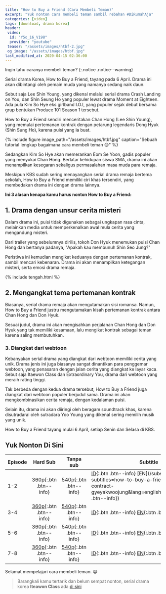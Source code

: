 ```yaml
---
title: "How to Buy a Friend (Cara Membeli Teman)"
excerpt: "Yuk nonton cara membeli teman sambil rebahan #DiRumahAja"
categories: [video]
tags: [download, drama korea]
header:
 video:
  id: "Y5o_i6_V198"
  provider: "youtube"
 teaser: "/assets/images/htbf-2.jpg"
 og_image: "/assets/images/htbf.jpg"
last_modified_at: 2020-04-15 02:36:00
---
```

Ingin tahu caranya membeli teman?
{:.notice .notice--warning}

Serial drama Korea, How to Buy a Friend, tayang pada 6 April. Drama ini akan dibintangi oleh pemain muda yang namanya sedang naik daun.

Sebut saja Lee Shin Young, yang dikenal melalui serial drama Crash Landing on You, dan Shin Seung Ho yang populer lewat drama Moment at Eighteen. Ada pula Kim So Hye eks girlband I.O.I, yang populer sejak debut bersama grup bentukan Produce 101 Season 1 tersebut.

How to Buy a Friend sendiri menceritakan Chan Hong (Lee Shin Young), yang memulai pertemanan kontrak dengan petarung legendaris Dong Hyuk (Shin Sung Ho), karena puisi yang ia buat.

{% include figure image_path="/assets/images/htbf.jpg" caption="Sebuah tutorial lengkap bagaimana cara membeli teman 😌" %}

Sedangkan Kim So Hye akan memerankan Eom Se Yoon, gadis populer yang menyukai Chan Hong. Berlatar kehidupan siswa SMA, drama ini akan menampilkan kesegaran sekaligus permasalahan masa muda para remaja.

Meskipun KBS sudah sering menayangkan serial drama remaja bertema sekolah, How to Buy a Friend memiliki ciri khas tersendiri, yang membedakan drama ini dengan drama lainnya.

**Ini 3 alasan kenapa kamu harus nonton How to Buy a Friend:**

## 1. Drama dengan unsur  cerita misteri

Dalam drama ini, puisi tidak digunakan sebagai ungkapan rasa cinta, melainkan media untuk memperkenalkan awal mula cerita yang mengandung misteri.

Dari trailer yang sebelumnya dirilis, tokoh Don Hyuk menemukan puisi Chan Hong dan bertanya padanya, "Apakah kau membunuh Shin Seo Jung?"

Peristiwa ini kemudian mengikat keduanya dengan pertemanan kontrak, sambil mencari kebenaran. Drama ini akan menampilkan ketegangan misteri, serta emosi drama remaja.  

{% include tengah.html %}

## 2. Mengangkat tema pertemanan kontrak

Biasanya, serial drama remaja akan mengutamakan sisi romansa. Namun, How to Buy a Friend justru mengutamakan kisah pertemanan kontrak antara Chan Hong dan Don Hyuk.

Sesuai judul, drama ini akan mengisahkan perjalanan Chan Hong dan Don Hyuk yang tak memiliki kesamaan, lalu mengikat kontrak sebagai teman karena saling membutuhkan.

### 3. Diangkat dari webtoon

Kebanyakan serial drama yang diangkat dari webtoon memiliki cerita yang unik. Drama jenis ini juga biasanya sangat dinantikan para penggemar webtoon, yang penasaran dengan jalan cerita yang diangkat ke layar kaca. Sebut saja Itaewon Class dan Extraordinary You, drama dari webtoon yang meraih rating tinggi.

Tak berbeda dengan kedua drama tersebut, How to Buy a Friend juga diangkat dari webtoon populer berjudul sama. Drama ini akan mengkombinasikan cerita remaja, dengan kedalaman puisi.

Selain itu, drama ini akan diiringi oleh beragam soundtrack khas, karena disutradarai oleh sutradara Yoo Young yang dikenal sering memilih musik yang unik.

How to Buy a Friend tayang mulai 6 April, setiap Senin dan Selasa di KBS.

## Yuk Nonton Di Sini

Episode|Hard Sub|Tanpa sub|Subtitle
---|:---:|:---:|---
1-2|[360p](https://www.catetan.pw/zippyshare?srv=106&cde=vy8lbC3C&st1=ep1-2&st2=360p){:.btn .btn--info}|[540p](https://www.catetan.pw/zippshare?srv=60&cde=NeXyj8kS&st1=ep1-2&st2=540p){:.btn .btn--info}|[ID](/subscene?subtitles=how-to-buy-a-friend-friendship-contract-gyeyakwoojung&lang=indonesian&id=2183718){:.btn .btn--info} [EN](/subscene?subtitles=how-to-buy-a-friend-friendship-contract-gyeyakwoojung&lang=english&id=2183056{:.btn .btn--info})
3-4|[360p](https://www.catetan.pw/zippyshare?srv=9&cde=PePbotHo&st1=ep3-4&st2=360p){:.btn .btn--info}|[540p](https://www.catetan.pw/zippyshare?srv=101&cde=kG7hf4Q7&st1=ep3-4&st2=540p){:.btn .btn--info}|[ID](/subscene?subtitles=how-to-buy-a-friend-friendship-contract-gyeyakwoojung&lang=indonesian&id=2184717){:.btn .btn--info} [EN](/subscene?subtitles=how-to-buy-a-friend-friendship-contract-gyeyakwoojung&lang=english&id=2183729){:.btn .btn--info}
5-6|[360p](https://www.catetan.pw/zippyshare?srv=95&cde=UtiieB1l&st1=ep5-6&st2=360p){:.btn .btn--info}|[540p](https://www.catetan.pw/zippyshare?srv=61&cde=vxuu4KjC&st1=ep5-6&st2=540p){:.btn .btn--info}|[ID](/subscene?subtitles=how-to-buy-a-friend-friendship-contract-gyeyakwoojung&lang=indonesian&id=2190773){:.btn .btn--info} [EN](/subscene?subtitles=how-to-buy-a-friend-friendship-contract-gyeyakwoojung&lang=english&id=2190200){:.btn .btn--info}
7-8|[360p](https://www.catetan.pw/zippyshare?srv=73&st1=ep7-8&cde=ncZzqegL&st2=360p){:.btn .btn--info}|[540p](https://www.catetan.pw/zippyshare?srv=44&cde=DMYStcI2&st1=ep7-8&st2=540p){:.btn .btn--info}|[ID](/subscene?subtitles=how-to-buy-a-friend-friendship-contract-gyeyakwoojung&lang=indonesian&id=2191511){:.btn .btn--info} [EN](/subscene?subtitles=how-to-buy-a-friend-friendship-contract-gyeyakwoojung&lang=english&id=2190939){:.btn .btn--info}

Selamat mempelajari cara membeli teman. 😁

> Barangkali kamu tertarik dan belum sempat nonton, serial drama korea **Iteawon Class** ada [di sini](/video/itaewon-class/)
